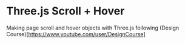 # Three.js Scroll + Hover
Making page scroll and hover objects with Three.js following (Design Course)[https://www.youtube.com/user/DesignCourse]
